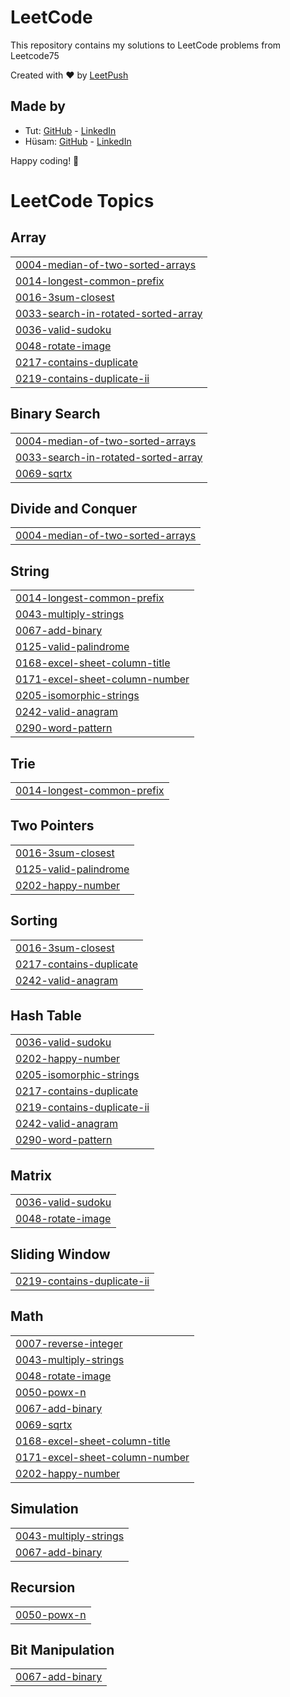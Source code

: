 # LeetCode

This repository contains my solutions to LeetCode problems from Leetcode75

Created with :heart: by [LeetPush](https://github.com/husamahmud/LeetPush)

 ## Made by 
 - Tut: [GitHub](https://github.com/TutTrue) - [LinkedIn](https://www.linkedin.com/in/mahmoud-hamdy-8b6825245/)
 - Hüsam: [GitHub](https://github.com/husamahmud) - [LinkedIn](https://www.linkedin.com/in/husamahmud/)

 Happy coding! 🚀

<!---LeetCode Topics Start-->
# LeetCode Topics
## Array
|  |
| ------- |
| [0004-median-of-two-sorted-arrays](https://github.com/atulrajsh30/Leetcode-Solutions/tree/master/0004-median-of-two-sorted-arrays) |
| [0014-longest-common-prefix](https://github.com/atulrajsh30/Leetcode-Solutions/tree/master/0014-longest-common-prefix) |
| [0016-3sum-closest](https://github.com/atulrajsh30/Leetcode-Solutions/tree/master/0016-3sum-closest) |
| [0033-search-in-rotated-sorted-array](https://github.com/atulrajsh30/Leetcode-Solutions/tree/master/0033-search-in-rotated-sorted-array) |
| [0036-valid-sudoku](https://github.com/atulrajsh30/Leetcode-Solutions/tree/master/0036-valid-sudoku) |
| [0048-rotate-image](https://github.com/atulrajsh30/Leetcode-Solutions/tree/master/0048-rotate-image) |
| [0217-contains-duplicate](https://github.com/atulrajsh30/Leetcode-Solutions/tree/master/0217-contains-duplicate) |
| [0219-contains-duplicate-ii](https://github.com/atulrajsh30/Leetcode-Solutions/tree/master/0219-contains-duplicate-ii) |
## Binary Search
|  |
| ------- |
| [0004-median-of-two-sorted-arrays](https://github.com/atulrajsh30/Leetcode-Solutions/tree/master/0004-median-of-two-sorted-arrays) |
| [0033-search-in-rotated-sorted-array](https://github.com/atulrajsh30/Leetcode-Solutions/tree/master/0033-search-in-rotated-sorted-array) |
| [0069-sqrtx](https://github.com/atulrajsh30/Leetcode-Solutions/tree/master/0069-sqrtx) |
## Divide and Conquer
|  |
| ------- |
| [0004-median-of-two-sorted-arrays](https://github.com/atulrajsh30/Leetcode-Solutions/tree/master/0004-median-of-two-sorted-arrays) |
## String
|  |
| ------- |
| [0014-longest-common-prefix](https://github.com/atulrajsh30/Leetcode-Solutions/tree/master/0014-longest-common-prefix) |
| [0043-multiply-strings](https://github.com/atulrajsh30/Leetcode-Solutions/tree/master/0043-multiply-strings) |
| [0067-add-binary](https://github.com/atulrajsh30/Leetcode-Solutions/tree/master/0067-add-binary) |
| [0125-valid-palindrome](https://github.com/atulrajsh30/Leetcode-Solutions/tree/master/0125-valid-palindrome) |
| [0168-excel-sheet-column-title](https://github.com/atulrajsh30/Leetcode-Solutions/tree/master/0168-excel-sheet-column-title) |
| [0171-excel-sheet-column-number](https://github.com/atulrajsh30/Leetcode-Solutions/tree/master/0171-excel-sheet-column-number) |
| [0205-isomorphic-strings](https://github.com/atulrajsh30/Leetcode-Solutions/tree/master/0205-isomorphic-strings) |
| [0242-valid-anagram](https://github.com/atulrajsh30/Leetcode-Solutions/tree/master/0242-valid-anagram) |
| [0290-word-pattern](https://github.com/atulrajsh30/Leetcode-Solutions/tree/master/0290-word-pattern) |
## Trie
|  |
| ------- |
| [0014-longest-common-prefix](https://github.com/atulrajsh30/Leetcode-Solutions/tree/master/0014-longest-common-prefix) |
## Two Pointers
|  |
| ------- |
| [0016-3sum-closest](https://github.com/atulrajsh30/Leetcode-Solutions/tree/master/0016-3sum-closest) |
| [0125-valid-palindrome](https://github.com/atulrajsh30/Leetcode-Solutions/tree/master/0125-valid-palindrome) |
| [0202-happy-number](https://github.com/atulrajsh30/Leetcode-Solutions/tree/master/0202-happy-number) |
## Sorting
|  |
| ------- |
| [0016-3sum-closest](https://github.com/atulrajsh30/Leetcode-Solutions/tree/master/0016-3sum-closest) |
| [0217-contains-duplicate](https://github.com/atulrajsh30/Leetcode-Solutions/tree/master/0217-contains-duplicate) |
| [0242-valid-anagram](https://github.com/atulrajsh30/Leetcode-Solutions/tree/master/0242-valid-anagram) |
## Hash Table
|  |
| ------- |
| [0036-valid-sudoku](https://github.com/atulrajsh30/Leetcode-Solutions/tree/master/0036-valid-sudoku) |
| [0202-happy-number](https://github.com/atulrajsh30/Leetcode-Solutions/tree/master/0202-happy-number) |
| [0205-isomorphic-strings](https://github.com/atulrajsh30/Leetcode-Solutions/tree/master/0205-isomorphic-strings) |
| [0217-contains-duplicate](https://github.com/atulrajsh30/Leetcode-Solutions/tree/master/0217-contains-duplicate) |
| [0219-contains-duplicate-ii](https://github.com/atulrajsh30/Leetcode-Solutions/tree/master/0219-contains-duplicate-ii) |
| [0242-valid-anagram](https://github.com/atulrajsh30/Leetcode-Solutions/tree/master/0242-valid-anagram) |
| [0290-word-pattern](https://github.com/atulrajsh30/Leetcode-Solutions/tree/master/0290-word-pattern) |
## Matrix
|  |
| ------- |
| [0036-valid-sudoku](https://github.com/atulrajsh30/Leetcode-Solutions/tree/master/0036-valid-sudoku) |
| [0048-rotate-image](https://github.com/atulrajsh30/Leetcode-Solutions/tree/master/0048-rotate-image) |
## Sliding Window
|  |
| ------- |
| [0219-contains-duplicate-ii](https://github.com/atulrajsh30/Leetcode-Solutions/tree/master/0219-contains-duplicate-ii) |
## Math
|  |
| ------- |
| [0007-reverse-integer](https://github.com/atulrajsh30/Leetcode-Solutions/tree/master/0007-reverse-integer) |
| [0043-multiply-strings](https://github.com/atulrajsh30/Leetcode-Solutions/tree/master/0043-multiply-strings) |
| [0048-rotate-image](https://github.com/atulrajsh30/Leetcode-Solutions/tree/master/0048-rotate-image) |
| [0050-powx-n](https://github.com/atulrajsh30/Leetcode-Solutions/tree/master/0050-powx-n) |
| [0067-add-binary](https://github.com/atulrajsh30/Leetcode-Solutions/tree/master/0067-add-binary) |
| [0069-sqrtx](https://github.com/atulrajsh30/Leetcode-Solutions/tree/master/0069-sqrtx) |
| [0168-excel-sheet-column-title](https://github.com/atulrajsh30/Leetcode-Solutions/tree/master/0168-excel-sheet-column-title) |
| [0171-excel-sheet-column-number](https://github.com/atulrajsh30/Leetcode-Solutions/tree/master/0171-excel-sheet-column-number) |
| [0202-happy-number](https://github.com/atulrajsh30/Leetcode-Solutions/tree/master/0202-happy-number) |
## Simulation
|  |
| ------- |
| [0043-multiply-strings](https://github.com/atulrajsh30/Leetcode-Solutions/tree/master/0043-multiply-strings) |
| [0067-add-binary](https://github.com/atulrajsh30/Leetcode-Solutions/tree/master/0067-add-binary) |
## Recursion
|  |
| ------- |
| [0050-powx-n](https://github.com/atulrajsh30/Leetcode-Solutions/tree/master/0050-powx-n) |
## Bit Manipulation
|  |
| ------- |
| [0067-add-binary](https://github.com/atulrajsh30/Leetcode-Solutions/tree/master/0067-add-binary) |
<!---LeetCode Topics End-->